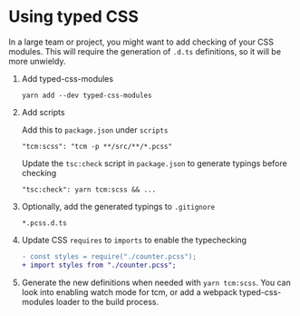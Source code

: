 # Using typed CSS

In a large team or project, you might want to add checking of your CSS modules. This will require the generation of `.d.ts` definitions, so it will be more unwieldy.

1. Add typed-css-modules

    ```
    yarn add --dev typed-css-modules
    ```

2. Add scripts

    Add this to `package.json` under `scripts`

    ```
    "tcm:scss": "tcm -p **/src/**/*.pcss"
    ```

    Update the `tsc:check` script in `package.json` to generate typings before checking

    ```
    "tsc:check": yarn tcm:scss && ...
    ```

3. Optionally, add the generated typings to `.gitignore`

    ```
    *.pcss.d.ts
    ```

4. Update CSS `requires` to `imports` to enable the typechecking

    ```diff
    - const styles = require("./counter.pcss");
    + import styles from "./counter.pcss";
    ```

5. Generate the new definitions when needed with `yarn tcm:scss`. You can look into enabling watch mode for tcm, or add a webpack typed-css-modules loader to the build process.
